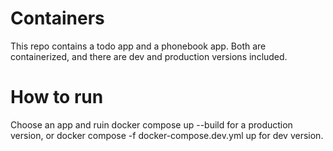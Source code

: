 # Containers

This repo contains a todo app and a phonebook app. Both are containerized, and there are dev and production versions included.

# How to run

Choose an app and ruin docker compose up --build for a production version, or docker compose -f docker-compose.dev.yml up for dev version.
